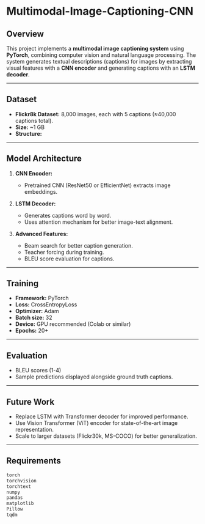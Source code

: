 # Multimodal-Image-Captioning-CNN

## Overview
This project implements a **multimodal image captioning system** using **PyTorch**, combining computer vision and natural language processing. The system generates textual descriptions (captions) for images by extracting visual features with a **CNN encoder** and generating captions with an **LSTM decoder**.  

---

## Dataset
- **Flickr8k Dataset:** 8,000 images, each with 5 captions (≈40,000 captions total).  
- **Size:** ~1 GB  
- **Structure:**



---

## Model Architecture
1. **CNN Encoder:**  
   - Pretrained CNN (ResNet50 or EfficientNet) extracts image embeddings.  

2. **LSTM Decoder:**  
   - Generates captions word by word.  
   - Uses attention mechanism for better image-text alignment.  

3. **Advanced Features:**  
   - Beam search for better caption generation.  
   - Teacher forcing during training.  
   - BLEU score evaluation for captions.  

---

## Training
- **Framework:** PyTorch  
- **Loss:** CrossEntropyLoss  
- **Optimizer:** Adam  
- **Batch size:** 32  
- **Device:** GPU recommended (Colab or similar)  
- **Epochs:** 20+  

---

## Evaluation
- BLEU scores (1-4)  
- Sample predictions displayed alongside ground truth captions.  

---

## Future Work
- Replace LSTM with Transformer decoder for improved performance.  
- Use Vision Transformer (ViT) encoder for state-of-the-art image representation.  
- Scale to larger datasets (Flickr30k, MS-COCO) for better generalization.

---

## Requirements
```bash
torch
torchvision
torchtext
numpy
pandas
matplotlib
Pillow
tqdm
